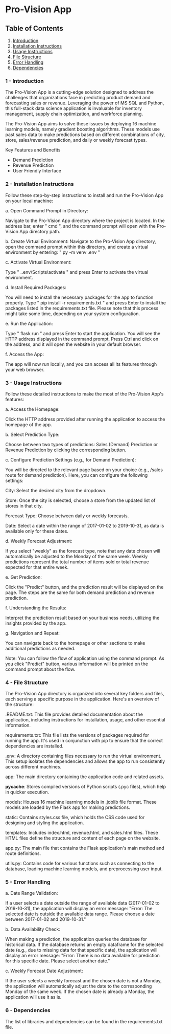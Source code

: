 # Pro-Vision App

## Table of Contents

1. [Introduction](#introduction)
2. [Installation Instructions](#installation-instructions)
3. [Usage Instructions](#usage-instructions)
4. [File Structure](#file-structure)
5. [Error Handling](#error-handling)
6. [Dependencies](#dependencies)

### <a name="introduction"></a>1 - Introduction
The Pro-Vision App is a cutting-edge solution designed to address the challenges that organizations face in predicting product demand and forecasting sales or revenue. Leveraging the power of MS SQL and Python, this full-stack data science application is invaluable for inventory management, supply chain optimization, and workforce planning.

The Pro-Vision App aims to solve these issues by deploying 16 machine learning models, namely gradient boosting algorithms. These models use past sales data to make predictions based on different combinations of city, store, sales/revenue prediction, and daily or weekly forecast types.

Key Features and Benefits
 - Demand Prediction
 - Revenue Prediction
 - User Friendly Interface

### <a name="installation-instructions"></a>2 - Installation Instructions

Follow these step-by-step instructions to install and run the Pro-Vision App on your local machine:

 a. Open Command Prompt in Directory:

Navigate to the Pro-Vision App directory where the project is located.
In the address bar, enter " cmd ", and the command prompt will open with the Pro-Vision App directory path.

 b. Create Virtual Environment: 
Navigate to the Pro-Vision App directory, open the command prompt within this directory, and create a virtual environment by entering: " py -m venv .env "

 c. Activate Virtual Environment:

Type " .\.env\Scripts\activate " and press Enter to activate the virtual environment.

 d. Install Required Packages:

You will need to install the necessary packages for the app to function properly.
Type " pip install -r requirements.txt " and press Enter to install the packages listed in the requirements.txt file. Please note that this process might take some time, depending on your system configuration.

 e. Run the Application:

Type " flask run " and press Enter to start the application.
You will see the HTTP address displayed in the command prompt. Press Ctrl and click on the address, and it will open the website in your default browser.

 f. Access the App:

The app will now run locally, and you can access all its features through your web browser.

### <a name="usage-instructions"></a>3 - Usage Instructions

Follow these detailed instructions to make the most of the Pro-Vision App's features:

 a. Access the Homepage:

Click the HTTP address provided after running the application to access the homepage of the app.

 b. Select Prediction Type:

Choose between two types of predictions: Sales (Demand) Prediction or Revenue Prediction by clicking the corresponding button.

 c. Configure Prediction Settings (e.g., for Demand Prediction):

You will be directed to the relevant page based on your choice (e.g., /sales route for demand prediction).
Here, you can configure the following settings:

City: Select the desired city from the dropdown.

Store: Once the city is selected, choose a store from the updated list of stores in that city.

Forecast Type: Choose between daily or weekly forecasts.

Date: Select a date within the range of 2017-01-02 to 2019-10-31, as data is available only for these dates.

 d. Weekly Forecast Adjustment:

If you select "weekly" as the forecast type, note that any date chosen will automatically be adjusted to the Monday of the same week.
Weekly predictions represent the total number of items sold or total revenue expected for that entire week.

 e. Get Prediction:

Click the "Predict" button, and the prediction result will be displayed on the page.
The steps are the same for both demand prediction and revenue prediction.

 f. Understanding the Results:

Interpret the prediction result based on your business needs, utilizing the insights provided by the app.

 g. Navigation and Repeat:

You can navigate back to the homepage or other sections to make additional predictions as needed.

Note: You can follow the flow of application using the command prompt. As you click "Predict" button, various information will be printed on the command prompt about the flow. 

### <a name="file-structure"></a>4 - File Structure

The Pro-Vision App directory is organized into several key folders and files, each serving a specific purpose in the application. Here's an overview of the structure:

.README.txt: This file provides detailed documentation about the application, including instructions for installation, usage, and other essential information.

requirements.txt: This file lists the versions of packages required for running the app. It's used in conjunction with pip to ensure that the correct dependencies are installed.

.env: A directory containing files necessary to run the virtual environment. This setup isolates the dependencies and allows the app to run consistently across different machines.

app: The main directory containing the application code and related assets.

   __pycache__: Stores compiled versions of Python scripts (.pyc files), which help in quicker execution.

   models: Houses 16 machine learning models in .joblib file format. These models are loaded by the Flask app for making predictions.
	
   static: Contains styles.css file, which holds the CSS code used for designing and styling the application.

   templates: Includes index.html, revenue.html, and sales.html files. These HTML files define the structure and content of each page on the website.

   app.py: The main file that contains the Flask application's main method and route definitions.

   utils.py: Contains code for various functions such as connecting to the database, loading machine learning models, and preprocessing user input.

### <a name="error-handling"></a>5 - Error Handling

 a. Date Range Validation:

If a user selects a date outside the range of available data (2017-01-02 to 2019-10-31), the application will display an error message: "Error: The selected date is outside the available data range. Please choose a date between 2017-01-02 and 2019-10-31."

 b. Data Availability Check:

When making a prediction, the application queries the database for historical data. If the database returns an empty dataframe for the selected date (e.g., due to missing data for that specific date), the application will display an error message: "Error: There is no data available for prediction for this specific date. Please select another date."

 c. Weekly Forecast Date Adjustment:

If the user selects a weekly forecast and the chosen date is not a Monday, the application will automatically adjust the date to the corresponding Monday of the same week. If the chosen date is already a Monday, the application will use it as is.

### <a name="dependencies"></a>6 - Dependencies

The list of libraries and dependencies can be found in the requirements.txt file.
